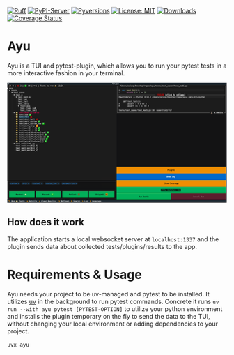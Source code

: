 [![Ruff](https://img.shields.io/endpoint?url=https://raw.githubusercontent.com/astral-sh/ruff/main/assets/badge/v2.json)](https://github.com/astral-sh/ruff)
[![PyPI-Server](https://img.shields.io/pypi/v/ayu.svg)](https://pypi.org/project/ayu/)
[![Pyversions](https://img.shields.io/pypi/pyversions/ayu.svg)](https://pypi.python.org/pypi/ayu)
[![License: MIT](https://img.shields.io/badge/License-MIT-yellow.svg)](https://opensource.org/licenses/MIT)
[![Downloads](https://static.pepy.tech/badge/ayu)](https://pepy.tech/project/ayu)
[![Coverage Status](https://coveralls.io/repos/github/Zaloog/ayu/badge.svg?branch=main)](https://coveralls.io/github/Zaloog/ayu?branch=main)

# Ayu
Ayu is a TUI and pytest-plugin, which allows you to run your pytest tests in a more interactive
fashion in your terminal.


![image](https://raw.githubusercontent.com/Zaloog/ayu/main/images/main_screen.png)

## How does it work
The application starts a local websocket server at `localhost:1337` and the plugin sends data about
collected tests/plugins/results to the app.

# Requirements & Usage
Ayu needs your project to be uv-managed and pytest to be installed.
It utilizes [uv] in the background to run pytest commands.
Concrete it runs `uv run --with ayu pytest [PYTEST-OPTION]` to utilize your python environment and installs the
plugin temporary on the fly to send the data to the TUI, without changing your local environment
or adding dependencies to your project.

```bash
uvx ayu
```

[uv]: https://docs.astral.sh/uv
